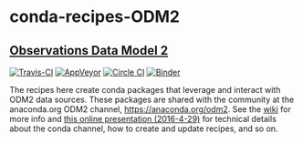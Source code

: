 # conda-recipes-ODM2

## [Observations Data Model 2](http://odm2.org)

[![Travis-CI](https://travis-ci.org/ODM2/conda-recipes-ODM2.svg?branch=master)](https://travis-ci.org/ODM2/conda-recipes-ODM2)
[![AppVeyor](https://ci.appveyor.com/api/projects/status/y9m7n5hut6ruwyp7/branch/master?svg=true)](https://ci.appveyor.com/project/ocefpaf/conda-recipes-odm2/branch/master)
[![Circle CI](https://circleci.com/gh/ODM2/conda-recipes-ODM2.svg?style=svg)](https://circleci.com/gh/ODM2/conda-recipes-ODM2)
[![Binder](http://mybinder.org/badge.svg)](http://mybinder.org/repo/ODM2/conda-recipes-ODM2)

The recipes here create conda packages that leverage and interact with ODM2 data sources.
These packages are shared with the community at the anaconda.org ODM2 channel, https://anaconda.org/odm2.
See the [wiki](https://github.com/ODM2/conda-recipes-ODM2/wiki) for more info and [this online presentation (2016-4-29)](http://ocefpaf.github.io/ODM2_conda_channel_presentation/) for technical details about the conda channel, how to create and update recipes, and so on.
